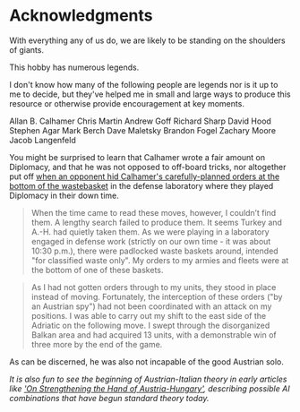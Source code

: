 # Acknowledgments

With everything any of us do, we are likely to be standing on the shoulders of giants. 

This hobby has numerous legends. 

I don't know how many of the following people are legends nor is it up to me to decide, but they've helped me in small and large ways to produce this resource or otherwise provide encouragement at key moments. 

Allan B. Calhamer
Chris Martin
Andrew Goff
Richard Sharp
David Hood
Stephen Agar
Mark Berch
Dave Maletsky
Brandon Fogel
Zachary Moore
Jacob Langenfeld

You might be surprised to learn that Calhamer wrote a fair amount on Diplomacy, and that he was not opposed to off-board tricks, nor altogether put off [when an opponent hid Calhamer's carefully-planned orders at the bottom of the wastebasket](http://www.dipwiki.com/index.php?title=Military_Intelligence) in the defense laboratory where they played Diplomacy in their down time. 

> When the time came to read these moves, however, I couldn’t find them. A lengthy search failed to produce them. It seems Turkey and A.-H. had quietly taken them. As we were playing in a laboratory engaged in defense work (strictly on our own time - it was about 10:30 p.m.), there were padlocked waste baskets around, intended "for classified waste only". My orders to my armies and fleets were at the bottom of one of these baskets.

> As I had not gotten orders through to my units, they stood in place instead of moving. Fortunately, the interception of these orders ("by an Austrian spy") had not been coordinated with an attack on my positions. I was able to carry out my shift to the east side of the Adriatic on the following move. I swept through the disorganized Balkan area and had acquired 13 units, with a demonstrable win of three more by the end of the game.

As can be discerned, he was also not incapable of the good Austrian solo.

*It is also fun to see the beginning of Austrian-Italian theory in early articles like ['On Strengthening the Hand of Austria-Hungary'](http://www.dipwiki.com/index.php?title=On_Strengthening_the_hand_of_Austria-Hungary), describing possible AI combinations that have begun standard theory today.*
